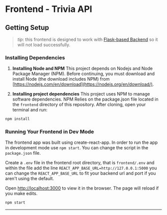 # Frontend - Trivia API

## Getting Setup

> _tip_: this frontend is designed to work with [Flask-based Backend](../backend) so it will not load successfully.

### Installing Dependencies

1. **Installing Node and NPM**
   This project depends on Nodejs and Node Package Manager (NPM). Before continuing, you must download and install Node (the download includes NPM) from [https://nodejs.com/en/download](https://nodejs.org/en/download/).

2. **Installing project dependencies**
   This project uses NPM to manage software dependencies. NPM Relies on the package.json file located in the `frontend` directory of this repository. After cloning, open your terminal and run:

```bash
npm install
```

### Running Your Frontend in Dev Mode

The frontend app was built using create-react-app. In order to run the app in development mode use `npm start`. You can change the script in the `package.json` file.

Create a ```.env``` file in the frontend root directory, that is
```frontend/.env``` and within the file add the line 
```REACT_APP_BASE_URL=http://127.0.0.1:5000``` you can change the
```REACT_APP_BASE_URL``` to fit your backend url and port if you aren't
using the default.

Open [http://localhost:3000](http://localhost:3000) to view it in the browser. The page will reload if you make edits.

```bash
npm start
```
---